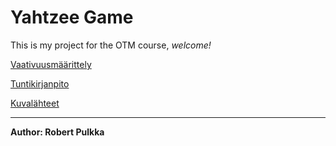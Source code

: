 <h1>Yahtzee Game</h1>

This is my project for the OTM course, *welcome!*

[Vaativuusmäärittely](https://github.com/rpulkka/otm-harjoitustyo/blob/master/dokumentaatio/vaativuusmaarittely.md)

[Tuntikirjanpito](https://github.com/rpulkka/otm-harjoitustyo/blob/master/dokumentaatio/tuntikirjanpito.md)

[Kuvalähteet](https://github.com/rpulkka/otm-harjoitustyo/blob/master/dokumentaatio/kuvalahteet.md)

---

**Author: Robert Pulkka**
